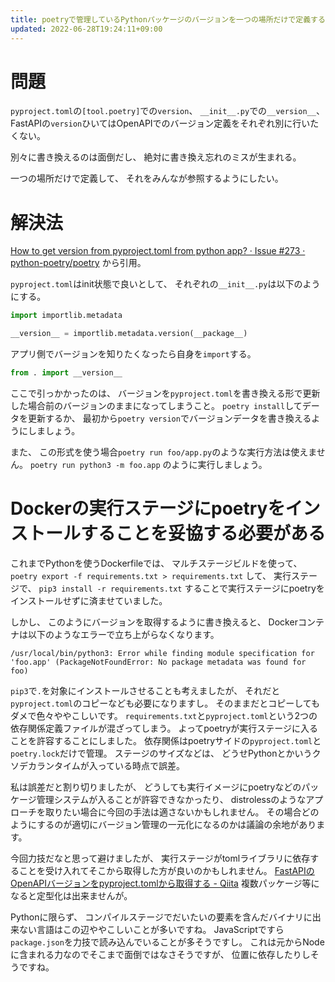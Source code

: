```yaml
---
title: poetryで管理しているPythonパッケージのバージョンを一つの場所だけで定義する
updated: 2022-06-28T19:24:11+09:00
---
```


# 問題

`pyproject.toml`の`[tool.poetry]`での`version`、
`__init__.py`での`__version__`、
FastAPIの`version`ひいてはOpenAPIでのバージョン定義をそれぞれ別に行いたくない。

別々に書き換えるのは面倒だし、
絶対に書き換え忘れのミスが生まれる。

一つの場所だけで定義して、
それをみんなが参照するようにしたい。

# 解決法

[How to get version from pyproject.toml from python app? · Issue #273 · python-poetry/poetry](https://github.com/python-poetry/poetry/issues/273)
から引用。

`pyproject.toml`はinit状態で良いとして、
それぞれの`__init__.py`は以下のようにする。

~~~py
import importlib.metadata

__version__ = importlib.metadata.version(__package__)
~~~

アプリ側でバージョンを知りたくなったら自身を`import`する。

~~~py
from . import __version__
~~~

ここで引っかかったのは、
バージョンを`pyproject.toml`を書き換える形で更新した場合前のバージョンのままになってしまうこと。
`poetry install`してデータを更新するか、
最初から`poetry version`でバージョンデータを書き換えるようにしましょう。

また、
この形式を使う場合`poetry run foo/app.py`のような実行方法は使えません。
`poetry run python3 -m foo.app`
のように実行しましょう。

# Dockerの実行ステージにpoetryをインストールすることを妥協する必要がある

これまでPythonを使うDockerfileでは、
マルチステージビルドを使って、
`poetry export -f requirements.txt > requirements.txt`
して、
実行ステージで、
`pip3 install -r requirements.txt`
することで実行ステージにpoetryをインストールせずに済ませていました。

しかし、
このようにバージョンを取得するように書き換えると、
Dockerコンテナは以下のようなエラーで立ち上がらなくなります。

~~~console
/usr/local/bin/python3: Error while finding module specification for 'foo.app' (PackageNotFoundError: No package metadata was found for foo)
~~~

`pip3`で`.`を対象にインストールさせることも考えましたが、
それだと`pyproject.toml`のコピーなども必要になりますし。
そのままだとコピーしてもダメで色々ややこしいです。
`requirements.txt`と`pyproject.toml`という2つの依存関係定義ファイルが混ざってしまう。
よってpoetryが実行ステージに入ることを許容することにしました。
依存関係はpoetryサイドの`pyproject.toml`と`poetry.lock`だけで管理。
ステージのサイズなどは、
どうせPythonとかいうクソデカランタイムが入っている時点で誤差。

私は誤差だと割り切りましたが、
どうしても実行イメージにpoetryなどのパッケージ管理システムが入ることが許容できなかったり、
distrolessのようなアプローチを取りたい場合に今回の手法は適さないかもしれません。
その場合どのようにするのが適切にバージョン管理の一元化になるのかは議論の余地があります。

今回力技だなと思って避けましたが、
実行ステージがtomlライブラリに依存することを受け入れてそこから取得した方が良いのかもしれません。
[FastAPIのOpenAPIバージョンをpyproject.tomlから取得する - Qiita](https://qiita.com/que9/items/4c4685f95c507561356d)
複数パッケージ等になると定型化は出来ませんが。

Pythonに限らず、
コンパイルステージでだいたいの要素を含んだバイナリに出来ない言語はこの辺ややこしいことが多いですね。
JavaScriptですら`package.json`を力技で読み込んでいることが多そうですし。
これは元からNodeに含まれる力なのでそこまで面倒ではなさそうですが、
位置に依存したりしそうですね。
